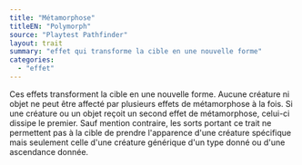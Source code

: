 ```yaml
---
title: "Métamorphose"
titleEN: "Polymorph"
source: "Playtest Pathfinder"
layout: trait
summary: "effet qui transforme la cible en une nouvelle forme"
categories:
  - "effet"
---
```

Ces effets transforment la cible en une nouvelle forme. Aucune créature ni objet ne peut être affecté par plusieurs effets de métamorphose à la fois. Si une créature ou un objet reçoit un second effet de métamorphose, celui-ci dissipe le premier.  Sauf mention contraire, les sorts portant ce trait ne permettent pas à la cible de prendre l'apparence d'une créature spécifique mais seulement celle d'une créature générique d'un type donné ou d'une ascendance donnée.
